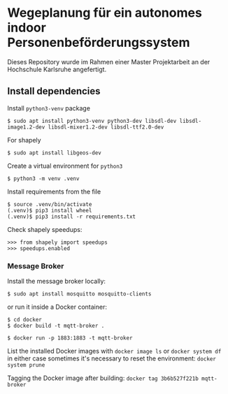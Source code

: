 # Wegeplanung für ein autonomes indoor Personenbeförderungssystem

Dieses Repository wurde im Rahmen einer Master Projektarbeit an der Hochschule Karlsruhe angefertigt. 

## Install dependencies

Install `python3-venv` package

```
$ sudo apt install python3-venv python3-dev libsdl-dev libsdl-image1.2-dev libsdl-mixer1.2-dev libsdl-ttf2.0-dev
```

For shapely
```
$ sudo apt install libgeos-dev
```

Create a virtual environment for `python3`

```
$ python3 -m venv .venv
```

Install requirements from the file

```
$ source .venv/bin/activate
(.venv)$ pip3 install wheel
(.venv)$ pip3 install -r requirements.txt
```

Check shapely speedups:
```
>>> from shapely import speedups
>>> speedups.enabled
```

### Message Broker

Install the message broker locally:

```
$ sudo apt install mosquitto mosquitto-clients
```
or run it inside a Docker container:

```
$ cd docker
$ docker build -t mqtt-broker .
```

```
$ docker run -p 1883:1883 -t mqtt-broker
```

List the installed Docker images with `docker image ls` or `docker system df` in either case sometimes it's necessary to reset the environment: `docker system prune`  

Tagging the Docker image after building: `docker tag 3b6b527f221b mqtt-broker`
